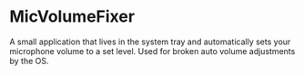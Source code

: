 # MicVolumeFixer

A small application that lives in the system tray and automatically sets your microphone volume to a set level.
Used for broken auto volume adjustments by the OS.
